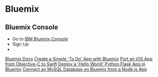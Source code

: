 # Bluemix

## Bluemix Console

- Go to [IBM Bluemix Console](https://console.ng.bluemix.net/)
- Sign Up
- 

[Bluemix Docs](https://www.ng.bluemix.net/docs/#)
[Create a Simple 'To Do' App with Bluemix](https://github.com/IBM-Bluemix/todo-apps)
[Port an iOS App from Objective-C to Swift]()
[Deploy a 'Hello World' Python Flask App in Bluemix]()
[Connect an MySQL Database on Bluemix from a Node.js App]()